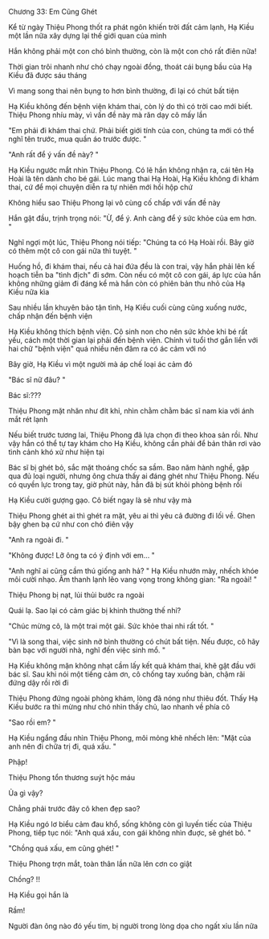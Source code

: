 




Chương 33: Em Cũng Ghét


Kể từ ngày Thiệu Phong thốt ra phát ngôn khiến trời đất cảm lạnh, Hạ Kiều một lần nữa xây dựng lại thế giới quan của mình

Hắn không phải một con chó bình thường, còn là một con chó rất điên nữa!



Thời gian trôi nhanh như chó chạy ngoài đồng, thoát cái bụng bầu của Hạ Kiều đã được sáu tháng

Vì mang song thai nên bụng to hơn bình thường, đi lại có chút bất tiện

Hạ Kiều không đến bệnh viện khám thai, còn lý do thì có trời cao mới biết. Thiệu Phong nhíu mày, vì vấn đề này mà răn dạy cô mấy lần

"Em phải đi khám thai chứ. Phải biết giới tính của con, chúng ta mới có thể nghĩ tên trước, mua quần áo trước được. "

"Anh rất để ý vấn đề này? "

Hạ Kiều ngước mắt nhìn Thiệu Phong. Có lẽ hắn không nhận ra, cái tên Hạ Hoài là tên dành cho bé gái. Lúc mang thai Hạ Hoài, Hạ Kiều không đi khám thai, cứ để mọi chuyện diễn ra tự nhiên mới hồi hộp chứ

Không hiểu sao Thiệu Phong lại vô cùng cố chấp với vấn đề này

Hắn gật đầu, trịnh trọng nói: "Ừ, để ý. Anh càng để ý sức khỏe của em hơn. "

Nghĩ ngợi một lúc, Thiệu Phong nói tiếp: "Chúng ta có Hạ Hoài rồi. Bây giờ có thêm một cô con gái nữa thì tuyệt. "

Huống hồ, đi khám thai, nếu cả hai đứa đều là con trai, vậy hắn phải lên kế hoạch tiễn ba "tình địch" đi sớm. Còn nếu có một cô con gái, áp lực của hắn không những giảm đi đáng kể mà hắn còn có phiên bản thu nhỏ của Hạ Kiều nữa kìa

Sau nhiều lần khuyên bảo tận tình, Hạ Kiều cuối cùng cũng xuống nước, chấp nhận đến bệnh viện

Hạ Kiều không thích bệnh viện. Cô sinh non cho nên sức khỏe khi bé rất yếu, cách một thời gian lại phải đến bệnh viện. Chính vì tuổi thơ gắn liền với hai chữ "bệnh viện" quá nhiều nên đâm ra có ác cảm với nó

Bây giờ, Hạ Kiều vì một người mà áp chế loại ác cảm đó





"Bác sĩ nữ đâu? "

Bác sĩ:???

Thiệu Phong mặt nhăn như đít khỉ, nhìn chằm chằm bác sĩ nam kia với ánh mắt rét lạnh

Nếu biết trước tương lai, Thiệu Phong đã lựa chọn đi theo khoa sản rồi. Như vậy hắn có thể tự tay khám cho Hạ Kiều, không cần phải để bản thân rơi vào tình cảnh khó xử như hiện tại

Bác sĩ bị ghét bỏ, sắc mặt thoáng chốc sa sầm. Bao năm hành nghề, gặp qua đủ loại người, nhưng ông chưa thấy ai đáng ghét như Thiệu Phong. Nếu có quyền lực trong tay, giờ phút này, hắn đã bị sút khỏi phòng bệnh rồi

Hạ Kiều cười gượng gạo. Cô biết ngay là sẽ như vậy mà

Thiệu Phong ghét ai thì ghét ra mặt, yêu ai thì yêu cả đường đi lối về. Ghen bậy ghen bạ cứ như con chó điên vậy

"Anh ra ngoài đi. "

"Không được! Lỡ ông ta có ý định với em... "

"Anh nghĩ ai cũng cầm thú giống anh hả? " Hạ Kiều nhướn mày, nhếch khóe môi cười nhạo. Âm thanh lạnh lẽo vang vọng trong không gian: "Ra ngoài! "

Thiệu Phong bị nạt, lủi thủi bước ra ngoài

Quái lạ. Sao lại có cảm giác bị khinh thường thế nhỉ?



"Chúc mừng cô, là một trai một gái. Sức khỏe thai nhi rất tốt. "

"Vì là song thai, việc sinh nở bình thường có chút bất tiện. Nếu được, cô hãy bàn bạc với người nhà, nghĩ đến việc sinh mổ. "

Hạ Kiều không mặn không nhạt cầm lấy kết quả khám thai, khẽ gật đầu với bác sĩ. Sau khi nói một tiếng cảm ơn, cô chống tay xuống bàn, chậm rãi đứng dậy rồi rời đi



Thiệu Phong đứng ngoài phòng khám, lòng đã nóng như thiêu đốt. Thấy Hạ Kiều bước ra thì mừng như chó nhìn thấy chủ, lao nhanh về phía cô

"Sao rồi em? "

Hạ Kiều ngẩng đầu nhìn Thiệu Phong, môi mỏng khẽ nhếch lên: "Mặt của anh nên đi chữa trị đi, quá xấu. "

Phập!

Thiệu Phong tổn thương suýt hộc máu

Ủa gì vậy?

Chẳng phải trước đây cô khen đẹp sao?

Hạ Kiều ngó lơ biểu cảm đau khổ, sống không còn gì luyến tiếc của Thiệu Phong, tiếp tục nói: "Anh quá xấu, con gái không nhìn đuợc, sẽ ghét bỏ. "

"Chồng quá xấu, em cũng ghét! "

Thiệu Phong trợn mắt, toàn thân lần nữa lên cơn co giật

Chồng? !!

Hạ Kiều gọi hắn là

Rầm!

Người đàn ông nào đó yếu tim, bị người trong lòng dọa cho ngất xỉu lần nữa




